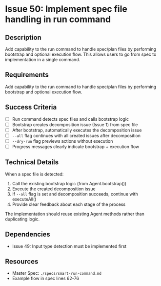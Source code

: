 # Issue 50: Implement spec file handling in run command

## Description
Add capability to the run command to handle spec/plan files by performing bootstrap and optional execution flow. This allows users to go from spec to implementation in a single command.

## Requirements
Add capability to the run command to handle spec/plan files by performing bootstrap and optional execution flow.

## Success Criteria
- [ ] Run command detects spec files and calls bootstrap logic
- [ ] Bootstrap creates decomposition issue (Issue 1) from spec file
- [ ] After bootstrap, automatically executes the decomposition issue
- [ ] `--all` flag continues with all created issues after decomposition
- [ ] `--dry-run` flag previews actions without execution
- [ ] Progress messages clearly indicate bootstrap + execution flow

## Technical Details
When a spec file is detected:
1. Call the existing bootstrap logic (from Agent.bootstrap())
2. Execute the created decomposition issue
3. If `--all` flag is set and decomposition succeeds, continue with executeAll()
4. Provide clear feedback about each stage of the process

The implementation should reuse existing Agent methods rather than duplicating logic.

## Dependencies
- Issue 49: Input type detection must be implemented first

## Resources
- Master Spec: `./specs/smart-run-command.md`
- Example flow in spec lines 62-76
